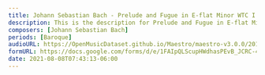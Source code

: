 ```yaml
---
title: Johann Sebastian Bach - Prelude and Fugue in E-flat Minor WTC I BWV 853 (5)
description: This is the description for Prelude and Fugue in E-flat Minor WTC I BWV 853 by Johann Sebastian Bach
composers: [Johann Sebastian Bach]
periods: [Baroque]
audioURL: https://OpenMusicDataset.github.io/Maestro/maestro-v3.0.0/2017/MIDI-Unprocessed_047_PIANO047_MID--AUDIO-split_07-06-17_Piano-e_2-04_wav--3.midi
formURL: https://docs.google.com/forms/d/e/1FAIpQLScupHWdhasPEvB_JCRC-431WKjfXAfRiZn9oMJKIyjSxBGbbA/viewform
date: 2021-08-08T07:43:13-06:00
---
```

